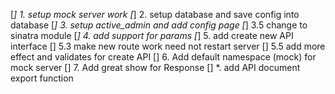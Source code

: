 [*] 1. setup mock server work
[*] 2. setup database and save config into database
[*] 3. setup active_admin and add config page
[*] 3.5 change to sinatra module
[*] 4. add support for params
[*] 5. add create new API interface
[] 5.3 make new route work need not restart server
[] 5.5 add more effect and validates for create API
[] 6. Add default namespace (mock) for mock server
[] 7. Add great show for Response
[] *. add API document export function
